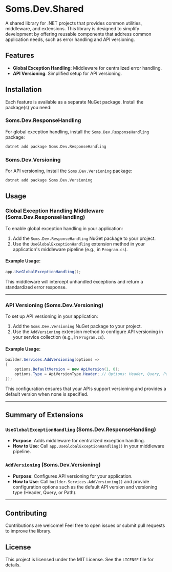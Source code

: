 # Soms.Dev.Shared

A shared library for .NET projects that provides common utilities, middleware, and extensions. This library is designed to simplify development by offering reusable components that address common application needs, such as error handling and API versioning.

## Features

- **Global Exception Handling**: Middleware for centralized error handling.
- **API Versioning**: Simplified setup for API versioning.

## Installation

Each feature is available as a separate NuGet package. Install the package(s) you need:

### Soms.Dev.ResponseHandling

For global exception handling, install the `Soms.Dev.ResponseHandling` package:

```bash
dotnet add package Soms.Dev.ResponseHandling
```

### Soms.Dev.Versioning

For API versioning, install the `Soms.Dev.Versioning` package:

```bash
dotnet add package Soms.Dev.Versioning
```

## Usage

### Global Exception Handling Middleware (Soms.Dev.ResponseHandling)

To enable global exception handling in your application:

1. Add the `Soms.Dev.ResponseHandling` NuGet package to your project.
2. Use the `UseGlobalExceptionHandling` extension method in your application's middleware pipeline (e.g., in `Program.cs`).

#### Example Usage:

```csharp
app.UseGlobalExceptionHandling();
```

This middleware will intercept unhandled exceptions and return a standardized error response.

---

### API Versioning (Soms.Dev.Versioning)

To set up API versioning in your application:

1. Add the `Soms.Dev.Versioning` NuGet package to your project.
2. Use the `AddVersioning` extension method to configure API versioning in your service collection (e.g., in `Program.cs`).

#### Example Usage:

```csharp
builder.Services.AddVersioning(options =>
{
    options.DefaultVersion = new ApiVersion(1, 0);
    options.Type = ApiVersionType.Header; // Options: Header, Query, Path
});
```

This configuration ensures that your APIs support versioning and provides a default version when none is specified.

---

## Summary of Extensions

### `UseGlobalExceptionHandling` (Soms.Dev.ResponseHandling)

- **Purpose**: Adds middleware for centralized exception handling.
- **How to Use**: Call `app.UseGlobalExceptionHandling()` in your middleware pipeline.

### `AddVersioning` (Soms.Dev.Versioning)

- **Purpose**: Configures API versioning for your application.
- **How to Use**: Call `builder.Services.AddVersioning()` and provide configuration options such as the default API version and versioning type (Header, Query, or Path).

---

## Contributing

Contributions are welcome! Feel free to open issues or submit pull requests to improve the library.

## License

This project is licensed under the MIT License. See the `LICENSE` file for details.

